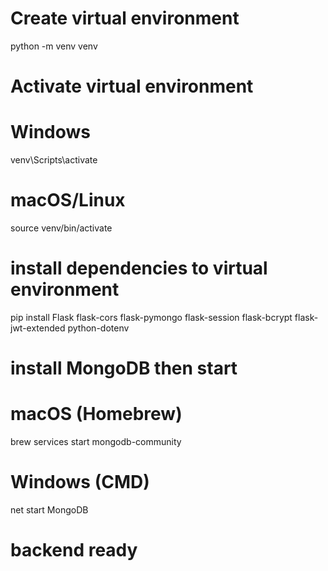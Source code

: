 # Create virtual environment
python -m venv venv

# Activate virtual environment
# Windows
venv\Scripts\activate
# macOS/Linux
source venv/bin/activate

# install dependencies to virtual environment
pip install Flask flask-cors flask-pymongo flask-session flask-bcrypt flask-jwt-extended python-dotenv

# install MongoDB then start
# macOS (Homebrew)
brew services start mongodb-community
# Windows (CMD)
net start MongoDB

# backend ready 
 
 
 
 
 
